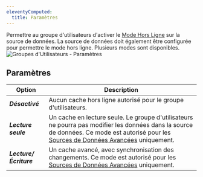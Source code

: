```yaml
---
eleventyComputed:
  title: Paramètres
---
```

Permettre au groupe d'utilisateurs d'activer le [Mode Hors Ligne](/rdm/windows/data-sources/offline-mode/) sur la source de données. La source de données doit également être configurée pour permettre le mode hors ligne. Plusieurs modes sont disponibles.
![Groupes d'Utilisateurs - Paramètres](https://cdnweb.devolutions.net/docs/docs_en_server_ServerOp8012.png)

## Paramètres
| Option            | Description                                                        |
|-------------------|--------------------------------------------------------------------|
| ***Désactivé***    | Aucun cache hors ligne autorisé pour le groupe d'utilisateurs.                       |
| ***Lecture seule***   | Un cache en lecture seule. Le groupe d'utilisateurs ne pourra pas modifier les données dans la source de données. Ce mode est autorisé pour les [Sources de Données Avancées](/rdm/windows/data-sources/data-sources-types/advanced-data-sources/) uniquement. |
| ***Lecture/Écriture***  | Un cache avancé, avec synchronisation des changements. Ce mode est autorisé pour les [Sources de Données Avancées](/rdm/windows/data-sources/data-sources-types/advanced-data-sources/) uniquement. |
